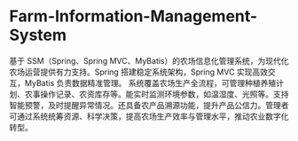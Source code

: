 # Farm-Information-Management-System
基于 SSM（Spring、Spring MVC、MyBatis）的农场信息化管理系统，为现代化农场运营提供有力支持。Spring 搭建稳定系统架构，Spring MVC 实现高效交互，MyBatis 负责数据精准管理。  系统覆盖农场生产全流程，可管理种植养殖计划、农事操作记录、农资库存等。能实时监测环境参数，如温湿度、光照等。支持智能预警，及时提醒异常情况。还具备农产品溯源功能，提升产品公信力。管理者可通过系统统筹资源、科学决策，提高农场生产效率与管理水平，推动农业数字化转型。 
